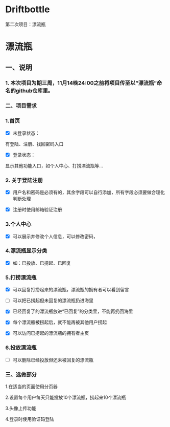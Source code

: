 # Driftbottle
第二次项目：漂流瓶
# 漂流瓶

## 一、说明

### 1. 本次项目为期三周，11月14晚24:00之前将项目传至以“漂流瓶”命名的github仓库里。

### 二、项目需求

### 1.首页

- [x] 未登录状态：

有登陆、注册、找回密码入口

- [x] 登录状态：

显示其他功能入口，如个人中心、打捞漂流瓶等...



### 2. 关于登陆注册

- [x] 用户名和密码是必须有的，其余字段可以自行添加，所有字段必须要做合理化判断处理
- [x] 注册时使用邮箱验证注册	



### 3.个人中心

- [x] 可以展示并修改个人信息，可以修改密码，



### 4.漂流瓶显示分类

- [x] 如：已投放、已捞起、已回复



### 5.打捞漂流瓶

- [x] 可以回复打捞起来的漂流瓶，漂流瓶的拥有者可以看到留言

- [ ] 可以把已捞起但未回复的漂流瓶扔进海里

- [x] 已经回复了的漂流瓶放进“已回复”的分类里，不能再扔回海里

- [x] 每个漂流瓶被捞起后，就不能再被其他用户捞起

- [x] 可以访问已捞起的漂流瓶的拥有者主页



### 6.投放漂流瓶

- [ ] 可以删除已经投放但还未被回复的漂流瓶





### 三、选做部分

1.在适当的页面使用分页器

2.设置每个用户每天只能投放10个漂流瓶，捞起来10个漂流瓶

3.头像上传功能

4.登录时使用验证码登陆

